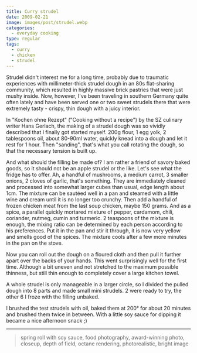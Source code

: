 ```yaml
---
title: Curry strudel
date: 2009-02-21
image: images/post/strudel.webp
categories: 
  - everyday cooking
type: regular
tags: 
  - curry
  - chicken
  - strudel
---
```



Strudel didn't interest me for a long time, probably due to traumatic experiences with millimeter-thick strudel dough in an 80s flat-sharing community, which resulted in highly massive brick pastries that were just mushy inside. Now, however, I've been traveling in southern Germany quite often lately and have been served one or two sweet strudels there that were extremely tasty - crispy, thin dough with a juicy interior.

In "Kochen ohne Rezept" ("Cooking without a recipe") by the SZ culinary writer Hans Gerlach, the making of a strudel dough was so vividly described that I finally got started myself. 200g flour, 1 egg yolk, 2 tablespoons oil, about 80-90ml water, quickly knead into a dough and let it rest for 1 hour. Then "sanding", that's what you call rotating the dough, so that the necessary tension is built up.

And what should the filling be made of? I am rather a friend of savory baked goods, so it should not be an apple strudel or the like. Let's see what the fridge has to offer. Ah, a handful of mushrooms, a medium carrot, 3 smaller onions, 2 cloves of garlic, that's something. They are immediately cleaned and processed into somewhat larger cubes than usual, edge length about 1cm. The mixture can be sautéed well in a pan and steamed with a little wine and cream until it is no longer too crunchy. Then add a handful of frozen chicken meat from the last soup chicken, maybe 150 grams. And as a spice, a parallel quickly mortared mixture of pepper, cardamom, chili, coriander, nutmeg, cumin and turmeric. 2 teaspoons of the mixture is enough, the mixing ratio can be determined by each person according to his preferences. Put it in the pan and stir it through, it is now very yellow and smells good of the spices. The mixture cools after a few more minutes in the pan on the stove.

Now you can roll out the dough on a floured cloth and then pull it further apart over the backs of your hands. This went surprisingly well for the first time. Although a bit uneven and not stretched to the maximum possible thinness, but still thin enough to completely cover a large kitchen towel.

A whole strudel is only manageable in a larger circle, so I divided the pulled dough into 8 parts and made small mini strudels. 2 were ready to try, the other 6 I froze with the filling unbaked.

I brushed the test strudels with oil, baked them at 200° for about 20 minutes and brushed them twice in between. With a little soy sauce for dipping it became a nice afternoon snack ;)

----

> spring roll with soy sauce, food photography, award-winning photo, closeup, depth of field, octane rendering, photorealistic, bright image

